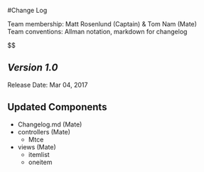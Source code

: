 #Change Log

Team membership:  Matt Rosenlund (Captain) & Tom Nam (Mate)  
Team conventions: Allman notation, markdown for changelog  

$$

## *Version 1.0*

Release Date: Mar 04, 2017

## Updated Components

-	Changelog.md	(Mate)
-	controllers		(Mate)
	-	Mtce
-	views			(Mate)
	-	itemlist
	-	oneitem